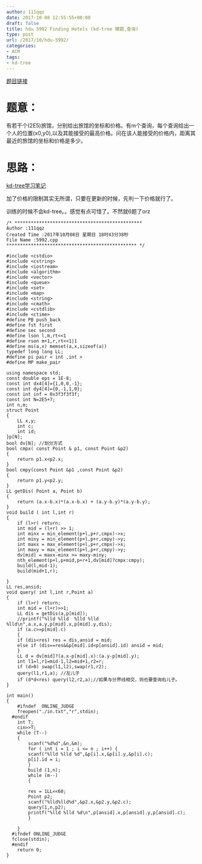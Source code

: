 ```yaml
---
author: 111qqz
date: 2017-10-08 12:55:55+00:00
draft: false
title: hdu 5992 Finding Hotels (kd-tree 裸题,查询)
type: post
url: /2017/10/hdu-5992/
categories:
- ACM
tags:
- kd-tree
---
```


[题目链接](http://acm.split.hdu.edu.cn/showproblem.php?pid=5992)



# 题意：



有若干个(2E5)旅馆，分别给出旅馆的坐标和价格。有m个查询，每个查询给出一个人的位置(x0,y0),以及其能接受的最高价格。问在该人能接受的价格内，距离其最近的旅馆的坐标和价格是多少。



# 思路：



[kd-tree学习笔记](https://111qqz.com/wordpress/2017/10/kd-tree-%E5%AD%A6%E4%B9%A0%E7%AC%94%E8%AE%B0/)

加了价格的限制其实无所谓，只要在更新的时候，先判一下价格就行了。

训练的时候不会kd-tree。。感觉有点可惜了。不然就6题了orz


    
    /* ***********************************************
    Author :111qqz
    Created Time :2017年10月08日 星期日 18时43分38秒
    File Name :5992.cpp
    ************************************************ */
    
    #include <cstdio>
    #include <cstring>
    #include <iostream>
    #include <algorithm>
    #include <vector>
    #include <queue>
    #include <set>
    #include <map>
    #include <string>
    #include <cmath>
    #include <cstdlib>
    #include <ctime>
    #define PB push_back
    #define fst first
    #define sec second
    #define lson l,m,rt<<1
    #define rson m+1,r,rt<<1|1
    #define ms(a,x) memset(a,x,sizeof(a))
    typedef long long LL;
    #define pi pair < int ,int >
    #define MP make_pair
    
    using namespace std;
    const double eps = 1E-8;
    const int dx4[4]={1,0,0,-1};
    const int dy4[4]={0,-1,1,0};
    const int inf = 0x3f3f3f3f;
    const int N=2E5+7;
    int n,m;
    struct Point
    {
        LL x,y;
        int c;
        int id;
    }p[N]; 
    bool dv[N]; //划分方式
    bool cmpx( const Point & p1, const Point &p2)
    {
        return p1.x<p2.x;
    }
    bool cmpy(const Point &p1 ,const Point &p2)
    {
        return p1.y<p2.y;
    }
    LL getDis( Point a, Point b)
    {
        return (a.x-b.x)*(a.x-b.x) + (a.y-b.y)*(a.y-b.y);
    }
    void build ( int l,int r)
    {
        if (l>r) return;
        int mid = (l+r) >> 1;
        int minx = min_element(p+l,p+r,cmpx)->x;
        int miny = min_element(p+l,p+r,cmpy)->y;
        int maxx = max_element(p+l,p+r,cmpx)->x;
        int maxy = max_element(p+l,p+r,cmpy)->y;
        dv[mid] = maxx-minx >= maxy-miny;
        nth_element(p+l,p+mid,p+r+1,dv[mid]?cmpx:cmpy);
        build(l,mid-1);
        build(mid+1,r);
        
    }
    LL res,ansid;
    void query( int l,int r,Point a)
    {
        if (l>r) return;
        int mid = (l+r)>>1;
        LL dis = getDis(a,p[mid]);
        //printf("%lld %lld  %lld %lld    %lld\n",a.x,a.y,p[mid].x,p[mid].y,dis);
        if (a.c>=p[mid].c)
        {
        if (dis<res) res = dis,ansid = mid;
        else if (dis==res&&p[mid].id<p[ansid].id) ansid = mid;
        }
        LL d = dv[mid]?(a.x-p[mid].x):(a.y-p[mid].y);
        int l1=l,r1=mid-1,l2=mid+1,r2=r;
        if (d>0) swap(l1,l2),swap(r1,r2);
        query(l1,r1,a); //左儿子
        if (d*d<res) query(l2,r2,a);//如果与分界线相交，则也要查询右儿子。
    }
    
    int main()
    {
        #ifndef  ONLINE_JUDGE 
        freopen("./in.txt","r",stdin);
      #endif
        int T;
        cin>>T;
        while (T--)
        {
            scanf("%d%d",&n,&m);
            for ( int i = 1 ; i <= n ; i++) {
            scanf("%lld %lld %d",&p[i].x,&p[i].y,&p[i].c);
            p[i].id = i;
            }
            build (1,n);
            while (m--)
            {
            
            res = 1LL<<60;
            Point p2;
            scanf("%lld%lld%d",&p2.x,&p2.y,&p2.c);
            query(1,n,p2);
            printf("%lld %lld %d\n",p[ansid].x,p[ansid].y,p[ansid].c);
            }
    
        }
      #ifndef ONLINE_JUDGE  
      fclose(stdin);
      #endif
        return 0;
    }
    








